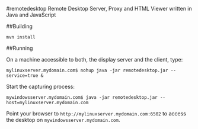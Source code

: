 #remotedesktop
Remote Desktop Server, Proxy and HTML Viewer written in Java and JavaScript

##Building

```
mvn install
```

##Running

On a machine accessible to both, the display server and the client, type:

```
mylinuxserver.mydomain.com$ nohup java -jar remotedesktop.jar --service=true &
```

Start the capturing process:

```
mywindowsserver.mydomain.com$ java -jar remotedesktop.jar --host=mylinuxserver.mydomain.com
```

Point your browser to ``http://mylinuxserver.mydomain.com:6502`` to access the desktop
on ``mywindowsserver.mydomain.com``.



